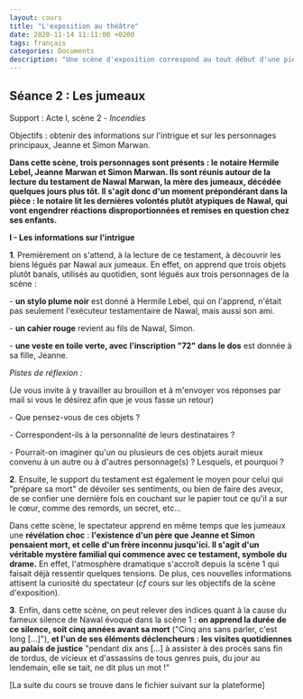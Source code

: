 ```yaml
---
layout: cours
title: "L'exposition au théâtre"
date: 2020-11-14 11:11:00 +0200
tags: français
categories: Documents
description: "Une scène d'exposition correspond au tout début d'une pièce. Il s'agit donc de la toute première scène mais parfois ce qu'on appelle l'exposition est regroupée dans les deux premières scènes. Dans tous les cas, le moment de l'exposition ne peut pas dépasser l'acte I."
---
```

## Séance 2 : Les jumeaux

Support : Acte I, scène 2 - *Incendies*

Objectifs : obtenir des informations sur l'intrigue et sur les personnages principaux, Jeanne et Simon Marwan.

**Dans cette scène, trois personnages sont présents : le notaire Hermile Lebel, Jeanne Marwan et Simon Marwan. Ils sont réunis autour de la lecture du testament de Nawal Marwan, la mère des jumeaux, décédée quelques jours plus tôt. Il s'agit donc d'un moment prépondérant dans la pièce : le notaire lit les dernières volontés plutôt atypiques de Nawal, qui vont engendrer réactions disproportionnées et remises en question chez ses enfants.** 

**I - Les informations sur l'intrigue** 

**1**. Premièrement on s'attend, à la lecture de ce testament, à découvrir les biens légués par Nawal aux jumeaux. En effet, on apprend que trois objets plutôt banals, utilisés au quotidien, sont légués aux trois personnages de la scène :

\- **un stylo plume noir** est donné à Hermile Lebel, qui on l'apprend, n'était pas seulement l'exécuteur testamentaire de Nawal, mais aussi son ami.

\- **un cahier rouge** revient au fils de Nawal, Simon. 

\- **une veste en toile verte, avec l'inscription "72" dans le dos** est donnée à sa fille, Jeanne.

*Pistes de réflexion :* 

(Je vous invite à y travailler au brouillon et à m'envoyer vos réponses par mail si vous le désirez afin que je vous fasse un retour)

\- Que pensez-vous de ces objets ? 

\- Correspondent-ils à la personnalité de leurs destinataires ? 

\- Pourrait-on imaginer qu'un ou plusieurs de ces objets aurait mieux convenu à un autre ou à d'autres personnage(s) ? Lesquels, et pourquoi ? 

**2**. Ensuite, le support du testament est également le moyen pour celui qui "prépare sa mort" de dévoiler ses sentiments, ou bien de faire des aveux, de se confier une dernière fois en couchant sur le papier tout ce qu'il a sur le cœur, comme des remords, un secret, etc...

Dans cette scène, le spectateur apprend en même temps que les jumeaux une **révélation choc** : **l'existence d'un père que Jeanne et Simon pensaient mort, et celle d'un frère inconnu jusqu'ici. Il s'agit d'un véritable mystère familial qui commence avec ce testament, symbole du drame.** En effet, l'atmosphère dramatique s'accroît depuis la scène 1 qui faisait déjà ressentir quelques tensions.  De plus, ces nouvelles informations attisent la curiosité du spectateur (*cf* cours sur les objectifs de la scène d'exposition).

**3**. Enfin, dans cette scène, on peut relever des indices quant à la cause du fameux silence de Nawal évoqué dans la scène 1 **: on apprend la durée de ce silence, soit cinq années avant sa mort** ("Cinq ans sans parler, c'est long […]"), **et l'un de ses éléments déclencheurs : les visites quotidiennes au palais de justice** "pendant dix ans […] à assister à des procès sans fin de tordus, de vicieux et d'assassins de tous genres puis, du jour au lendemain, elle se tait, ne dit plus un mot !"

[La suite du cours se trouve dans le fichier suivant sur la plateforme]
